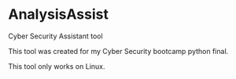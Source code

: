 # AnalysisAssist
 Cyber Security Assistant tool

This tool was created for my Cyber Security bootcamp python final.

This tool only works on Linux.
